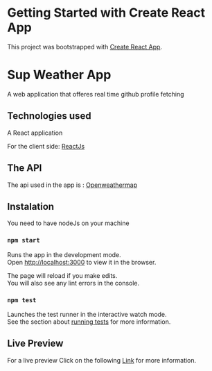 # Getting Started with Create React App

This project was bootstrapped with [Create React App](https://github.com/facebook/create-react-app).

# Sup Weather App

A web application that offeres real time github profile fetching

## Technologies used

A React application

For the client side: [ReactJs](https://fr.reactjs.org/)

## The API

The api used in the app is : [Openweathermap](https://openweathermap.org/)

## Instalation

You need to have nodeJs on your machine

### `npm start`

Runs the app in the development mode.\
Open [http://localhost:3000](http://localhost:3000) to view it in the browser.

The page will reload if you make edits.\
You will also see any lint errors in the console.

### `npm test`

Launches the test runner in the interactive watch mode.\
See the section about [running tests](https://facebook.github.io/create-react-app/docs/running-tests) for more information.

## Live Preview

For a live preview Click on the following [Link](https://prof-fetcher.herokuapp.com/) for more information.
